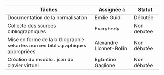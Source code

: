 | Tâches |Assignée à | Statut|
| --------- | --------- | --------- |
| Documentation de la normalisation| Emilie Guidi| Débutée |
| Collecte des sources bibliographiques | Everybody| Non débutée |
|Mise en forme de la bibliographie selon les normes bibliographiques appropriées |Alexandre Lionnet-Rollin | Non débutée
|Création du modèle . json de clavier virtuel | Eglantine Gaglione | Non débutée |
